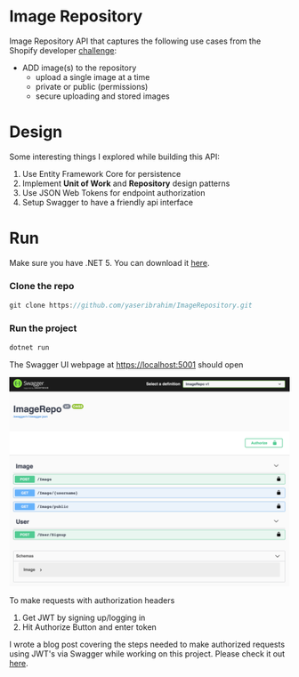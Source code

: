 # Image Repository

Image Repository API that captures the following use cases from the Shopify developer [challenge](https://docs.google.com/document/d/1ZKRywXQLZWOqVOHC4JkF3LqdpO3Llpfk_CkZPR8bjak/edit):

- ADD image(s) to the repository
    - upload a single image at a time
    - private or public (permissions)
    - secure uploading and stored images

# Design

Some interesting things I explored while building this API:

1. Use Entity Framework Core for persistence
2. Implement **Unit of Work** and **Repository** design patterns
3. Use JSON Web Tokens for endpoint authorization
4. Setup Swagger to have a friendly api interface

# Run

Make sure you have .NET 5. You can download it [here](https://dotnet.microsoft.com/download). 

### Clone the repo

```jsx
git clone https://github.com/yaseribrahim/ImageRepository.git
```

### Run the project

```jsx
dotnet run
```

The Swagger UI webpage at [https://localhost:5001](https://localhost:5001) should open 

![SwaggerScreenshot.png](SwaggerScreenshot.png)

To make requests with authorization headers

1. Get JWT by signing up/logging in
2. Hit Authorize Button and enter token

I wrote a blog post covering the steps needed to make authorized requests using JWT's via Swagger while working on this project. Please check it out [here](https://medium.com/@yaseribrahim/simple-jwt-authentication-with-swagger-for-net-web-api-35595c151c7c).